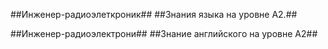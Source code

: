 

##Инженер-радиоэлеткроник##
##Знания языка на уровне A2.##

##Инженер-радиоэлектрони##
##Знание английского на уровне A2##
